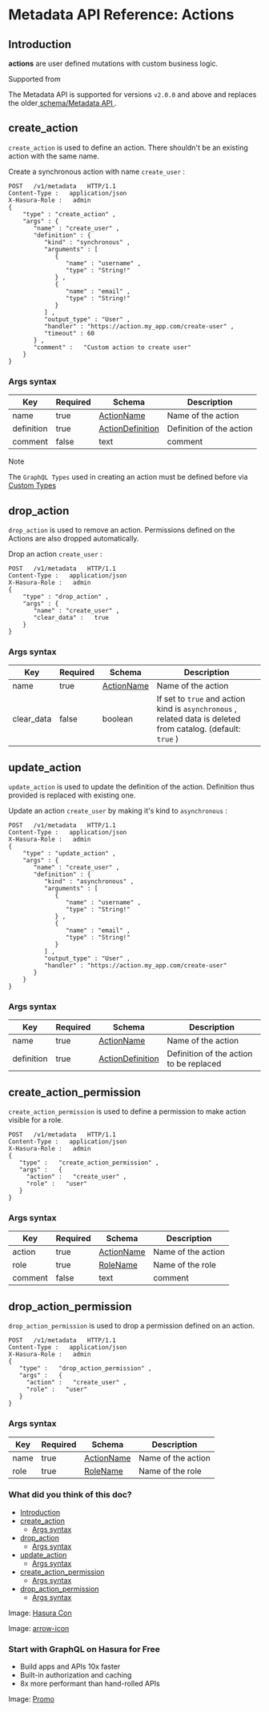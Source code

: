 # Metadata API Reference: Actions

## Introduction​

 **actions** are user defined mutations with custom business logic.

Supported from

The Metadata API is supported for versions `v2.0.0` and above and
replaces the older[ schema/Metadata API ](https://hasura.io/docs/latest/api-reference/schema-metadata-api/index/).

## create_action​

 `create_action` is used to define an action. There shouldn't be an
existing action with the same name.

Create a synchronous action with name `create_user` :

```
POST   /v1/metadata   HTTP/1.1
Content-Type :   application/json
X-Hasura-Role :   admin
{
    "type" : "create_action" ,
    "args" : {
       "name" : "create_user" ,
       "definition" : {
          "kind" : "synchronous" ,
          "arguments" : [
             {
                "name" : "username" ,
                "type" : "String!"
             } ,
             {
                "name" : "email" ,
                "type" : "String!"
             }
          ] ,
          "output_type" : "User" ,
          "handler" : "https://action.my_app.com/create-user" ,
          "timeout" : 60
       } ,
       "comment" :   "Custom action to create user"
    }
}
```

### Args syntax​

| Key | Required | Schema | Description |
|---|---|---|---|
| name | true | [ ActionName ](https://hasura.io/docs/latest/api-reference/syntax-defs/#actionname) | Name of the action |
| definition | true | [ ActionDefinition ](https://hasura.io/docs/latest/api-reference/syntax-defs/#actiondefinition) | Definition of the action |
| comment | false | text | comment |


Note

The `GraphQL Types` used in creating an action must be defined before
via[ Custom Types ](https://hasura.io/docs/latest/api-reference/metadata-api/custom-types/)

## drop_action​

 `drop_action` is used to remove an action. Permissions defined on the
Actions are also dropped automatically.

Drop an action `create_user` :

```
POST   /v1/metadata   HTTP/1.1
Content-Type :   application/json
X-Hasura-Role :   admin
{
    "type" : "drop_action" ,
    "args" : {
       "name" : "create_user" ,
       "clear_data" :   true
    }
}
```

### Args syntax​

| Key | Required | Schema | Description |
|---|---|---|---|
| name | true | [ ActionName ](https://hasura.io/docs/latest/api-reference/syntax-defs/#actionname) | Name of the action |
| clear_data | false | boolean | If set to `true` and action kind is `asynchronous` , related data is deleted from catalog. (default: `true` ) |


## update_action​

 `update_action` is used to update the definition of the action.
Definition thus provided is replaced with existing one.

Update an action `create_user` by making it's kind to `asynchronous` :

```
POST   /v1/metadata   HTTP/1.1
Content-Type :   application/json
X-Hasura-Role :   admin
{
    "type" : "update_action" ,
    "args" : {
       "name" : "create_user" ,
       "definition" : {
          "kind" : "asynchronous" ,
          "arguments" : [
             {
                "name" : "username" ,
                "type" : "String!"
             } ,
             {
                "name" : "email" ,
                "type" : "String!"
             }
          ] ,
          "output_type" : "User" ,
          "handler" : "https://action.my_app.com/create-user"
       }
    }
}
```

### Args syntax​

| Key | Required | Schema | Description |
|---|---|---|---|
| name | true | [ ActionName ](https://hasura.io/docs/latest/api-reference/syntax-defs/#actionname) | Name of the action |
| definition | true | [ ActionDefinition ](https://hasura.io/docs/latest/api-reference/syntax-defs/#actiondefinition) | Definition of the action to be replaced |


## create_action_permission​

 `create_action_permission` is used to define a permission to make action
visible for a role.

```
POST   /v1/metadata   HTTP/1.1
Content-Type :   application/json
X-Hasura-Role :   admin
{
   "type" :   "create_action_permission" ,
   "args" :   {
     "action" :   "create_user" ,
     "role" :   "user"
   }
}
```

### Args syntax​

| Key | Required | Schema | Description |
|---|---|---|---|
| action | true | [ ActionName ](https://hasura.io/docs/latest/api-reference/syntax-defs/#actionname) | Name of the action |
| role | true | [ RoleName ](https://hasura.io/docs/latest/api-reference/syntax-defs/#rolename) | Name of the role |
| comment | false | text | comment |


## drop_action_permission​

 `drop_action_permission` is used to drop a permission defined on an action.

```
POST   /v1/metadata   HTTP/1.1
Content-Type :   application/json
X-Hasura-Role :   admin
{
   "type" :   "drop_action_permission" ,
   "args" :   {
     "action" :   "create_user" ,
     "role" :   "user"
   }
}
```

### Args syntax​

| Key | Required | Schema | Description |
|---|---|---|---|
| name | true | [ ActionName ](https://hasura.io/docs/latest/api-reference/syntax-defs/#actionname) | Name of the action |
| role | true | [ RoleName ](https://hasura.io/docs/latest/api-reference/syntax-defs/#rolename) | Name of the role |


### What did you think of this doc?

- [ Introduction ](https://hasura.io/docs/latest/api-reference/metadata-api/actions/#metadata-create-action-permission/#introduction)
- [ create_action ](https://hasura.io/docs/latest/api-reference/metadata-api/actions/#metadata-create-action-permission/#metadata-create-action)
    - [ Args syntax ](https://hasura.io/docs/latest/api-reference/metadata-api/actions/#metadata-create-action-permission/#metadata-create-action-syntax)
- [ drop_action ](https://hasura.io/docs/latest/api-reference/metadata-api/actions/#metadata-create-action-permission/#metadata-drop-action)
    - [ Args syntax ](https://hasura.io/docs/latest/api-reference/metadata-api/actions/#metadata-create-action-permission/#metadata-drop-action-syntax)
- [ update_action ](https://hasura.io/docs/latest/api-reference/metadata-api/actions/#metadata-create-action-permission/#metadata-update-action)
    - [ Args syntax ](https://hasura.io/docs/latest/api-reference/metadata-api/actions/#metadata-create-action-permission/#metadata-update-action-syntax)
- [ create_action_permission ](https://hasura.io/docs/latest/api-reference/metadata-api/actions/#metadata-create-action-permission/#metadata-create-action-permission)
    - [ Args syntax ](https://hasura.io/docs/latest/api-reference/metadata-api/actions/#metadata-create-action-permission/#metadata-create-action-permission-syntax)
- [ drop_action_permission ](https://hasura.io/docs/latest/api-reference/metadata-api/actions/#metadata-create-action-permission/#metadata-drop-action-permission)
    - [ Args syntax ](https://hasura.io/docs/latest/api-reference/metadata-api/actions/#metadata-create-action-permission/#metadata-drop-action-permission-syntax)


Image: [ Hasura Con ](https://res.cloudinary.com/dh8fp23nd/image/upload/v1686154570/hasura-con-2023/has-con-light-date_r2a2ud.png)

Image: [ arrow-icon ](https://res.cloudinary.com/dh8fp23nd/image/upload/v1683723549/main-web/chevron-right_ldbi7d.png)

### Start with GraphQL on Hasura for Free

- Build apps and APIs 10x faster
- Built-in authorization and caching
- 8x more performant than hand-rolled APIs


Image: [ Promo ](https://hasura.io/docs/assets/images/hasura-free-ff60e409244e0ea12b5a3045d1a9096b.png)